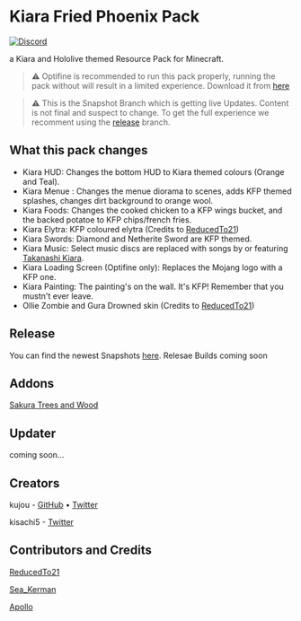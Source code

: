 # Kiara Fried Phoenix Pack
[![Discord](https://img.shields.io/badge/Discord-join-blue?style=flat-square)](https://discord.gg/HrsGZ8B9bT)

a Kiara and Hololive themed Resource Pack for Minecraft.

> ⚠️ Optifine is recommended to run this pack properly, running the pack without will result in a limited experience. Download it from [here](https://optifine.net/download)

> ⚠️ This is the Snapshot Branch which is getting live Updates. Content is not final and suspect to change. To get the full experience we recomment using the [release](https://github.com/KiaraFriedPhoenix/KFP-Pack/tree/release) branch.
## What this pack changes
* Kiara HUD: Changes the bottom HUD to Kiara themed colours (Orange and Teal).
* Kiara Menue : Changes the menue diorama to scenes, adds KFP themed splashes, changes dirt background to orange wool.
* Kiara Foods: Changes the cooked chicken to a KFP wings bucket, and the backed potatoe to KFP chips/french fries.
* Kiara Elytra: KFP coloured elytra (Credits to [ReducedTo21](https://twitter.com/ReducedTo21))
* Kiara Swords: Diamond and Netherite Sword are KFP themed.
* Kiara Music: Select music discs are replaced with songs by or featuring [Takanashi Kiara](https://www.youtube.com/channel/UCHsx4Hqa-1ORjQTh9TYDhww).
* Kiara Loading Screen (Optifine only): Replaces the Mojang logo with a KFP one. 
* Kiara Painting: The painting's on the wall. It's KFP! Remember that you mustn't ever leave.
* Ollie Zombie and Gura Drowned skin (Credits to [ReducedTo21](https://twitter.com/ReducedTo21))

## Release
You can find the newest Snapshots [here](https://github.com/KiaraFriedPhoenix/KFP-Pack/releases/latest). Relesae Builds coming soon

## Addons
[Sakura Trees and Wood](https://github.com/KiaraFriedPhoenix/KFP-Sakura)

## Updater
coming soon...

## Creators

kujou - [GitHub](https://github.com/kujxu) • [Twitter](https://twitter.com/KujouKFP)

kisachi5 - [Twitter](https://twitter.com/kisachi5)

## Contributors and Credits
[ReducedTo21](https://twitter.com/ReducedTo21)

[Sea_Kerman](https://www.reddit.com/user/Sea_Kerman)

[Apollo](https://twitter.com/ppopularopinion)
